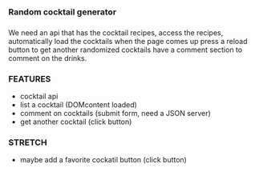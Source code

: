 ### Random cocktail generator

###
We need an api that has the cocktail recipes, access the recipes, 
automatically load the cocktails when the page comes up
press a reload button to get another randomized cocktails
have a comment section to comment on the drinks. 

### FEATURES    
* cocktail api
* list a cocktail (DOMcontent loaded)
* comment on cocktails (submit form, need a JSON server)
* get another cocktail (click button)



### STRETCH
* maybe add a favorite cockatil button (click button)